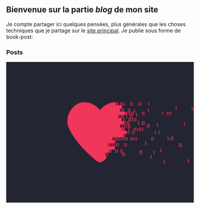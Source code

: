 ## Bienvenue sur la partie *blog* de mon site

Je compte partager ici quelques pensées, plus générales que les choses techniques que je partage sur le [site principal](https://quentindelfosse.me).
Je publie sous forme de book-post:

### Posts

[![reflexion sur l'amour](images/techlove.jpg)](amour.html)
